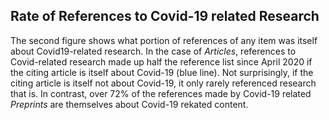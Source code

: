 ## Rate of References to Covid-19 related Research

The second figure shows what portion of references of any item was itself about Covid19-related research. In the case of *Articles*, references to Covid-related research made up half the reference list since April 2020 if the citing article is itself about Covid-19 (blue line). Not surprisingly, if the citing article is itself not about Covid-19, it only rarely referenced research that is. In contrast, over 72% of the references made by Covid-19 related *Preprints* are themselves about Covid-19 rekated content. 


